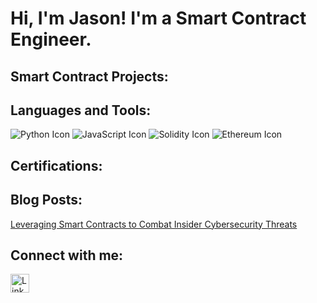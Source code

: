 # Hi, I'm Jason! I'm a Smart Contract Engineer.

## Smart Contract Projects:

## Languages and Tools:
![Python Icon](https://img.icons8.com/color/48/000000/python.png)
![JavaScript Icon](https://img.icons8.com/color/48/000000/javascript.png)
![Solidity Icon](https://img.icons8.com/color/48/000000/solidity.png)
![Ethereum Icon](https://img.icons8.com/color/48/000000/ethereum.png)

## Certifications:

## Blog Posts:
[Leveraging Smart Contracts to Combat Insider Cybersecurity Threats](https://medium.com/@jasonvictor19/leveraging-smart-contracts-to-combat-insider-cybersecurity-threats-613f6052caec)


## Connect with me:

<a href="https://linkedin.com">
  <img align="left" alt="LinkedIn" width="30px" src="https://img.icons8.com/fluent/48/000000/linkedin.png" />
</a>

<!-- Make sure to add some space after the icons -->
<br />
<br />

<!-- Now add your actual link references below -->
[linkedin]: https://linkedin.com
